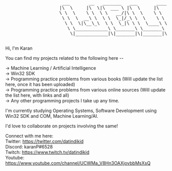 <!---
- 👋 Hi, I’m @94kp
- 👀 I’m interested in ...
- 🌱 I’m currently learning ...
- 💞️ I’m looking to collaborate on ...
- 📫 How to reach me ...
--->

<!---
94kp/94kp is a ✨ special ✨ repository because its `README.md` (this file) appears on your GitHub profile.
You can click the Preview link to take a look at your changes.
--->
<pre>
                     ___       __   _______   ___       ________  ________  _____ ______   _______      
                    |\  \     |\  \|\  ___ \ |\  \     |\   ____\|\   __  \|\   _ \  _   \|\  ___ \     
                    \ \  \    \ \  \ \   __/|\ \  \    \ \  \___|\ \  \|\  \ \  \\\__\ \  \ \   __/|    
                     \ \  \  __\ \  \ \  \_|/_\ \  \    \ \  \    \ \  \\\  \ \  \\|__| \  \ \  \_|/__  
                      \ \  \|\__\_\  \ \  \_|\ \ \  \____\ \  \____\ \  \\\  \ \  \    \ \  \ \  \_|\ \ 
                       \ \____________\ \_______\ \_______\ \_______\ \_______\ \__\    \ \__\ \_______\
                        \|____________|\|_______|\|_______|\|_______|\|_______|\|__|     \|__|\|_______|

</pre> 

Hi, I'm Karan

You can find my projects related to the following here --

-> Machine Learning / Artificial Intelligence <br>
-> Win32 SDK <br>
-> Programming practice problems from various books (Will update the list here, once it has been uploaded) <br>
-> Programming practice problems from various online sources (Will update the list here, with links and all) <br>
-> Any other programming projects I take up any time. <br>

I'm currently studying Operating Systems, Software Development using Win32 SDK and COM, Machine Learning/AI.

I'd love to collaborate on projects involving the same!


Connect with me here: <br>
Twitter: https://twitter.com/datindikid<br>
Discord: karanP#6528<br>
Twitch: https://www.twitch.tv/datindikid<br>
Youtube: https://www.youtube.com/channel/UCWMa_V8Hn3OAXjovbbMsXsQ<br>

